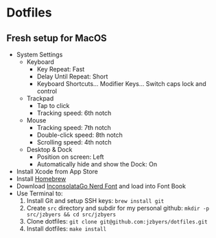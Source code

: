 # Dotfiles 

## Fresh setup for MacOS

- System Settings
    - Keyboard
        - Key Repeat: Fast
        - Delay Until Repeat: Short
        - Keyboard Shortcuts... Modifier Keys... Switch caps lock and control
    - Trackpad
        - Tap to click
        - Tracking speed: 6th notch
    - Mouse
        - Tracking speed: 7th notch
        - Double-click speed: 8th notch
        - Scrolling speed: 4th notch
    - Desktop & Dock
        - Position on screen: Left
        - Automatically hide and show the Dock: On
- Install Xcode from App Store
- Install [Homebrew](https://brew.sh/)
- Download [InconsolataGo Nerd Font](https://www.nerdfonts.com/font-downloads) and load into Font Book
- Use Terminal to:
    1. Install Git and setup SSH keys: `brew install git`
    2. Create `src` directory and subdir for my personal github: `mkdir -p src/jzbyers && cd src/jzbyers`
    3. Clone dotfiles: `git clone git@github.com:jzbyers/dotfiles.git`
    4. Install dotfiles: `make install`
